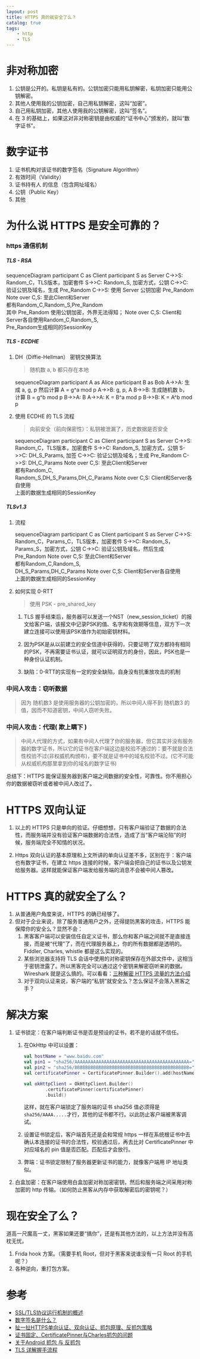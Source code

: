 ```yaml
---
layout: post
title: HTTPS 真的就安全了么？
catalog: true
tags:
    - http
    - TLS
---
```


# 非对称加密

1. 公钥是公开的。私钥是私有的。公钥加密只能用私钥解密，私钥加密只能用公钥解密。
2. 其他人使用我的公钥加密，自己用私钥解密，这叫“加密”。
3. 自己用私钥加密，其他人使用我的公钥解密，这叫“签名”。
4. 在 3 的基础上，如果这对非对称密钥是由权威的“证书中心”颁发的，就叫“数字证书”。

# 数字证书

1. 证书机构对该证书的数字签名（Signature Algorithm）
2. 有效时间（Validity）
3. 证书持有人 的信息（包含网址域名）
4. 公钥（Public Key）
5. 其他

# 为什么说 HTTPS 是安全可靠的？

### https 通信机制

##### TLS - RSA

   <div class="mermaid">
   sequenceDiagram
   	participant C as Client
   	participant S as Server
   	C->>S: Random_C，TLS版本，加密套件
   	S->>C: Random_S, 加密方式，公钥
   	C->>C: 验证公钥及域名，生成 Pre_Random
   	C->>S: 使用 Server 公钥加密 Pre_Random
   	Note over C,S: 至此Client和Server<br>都有Random_C,Random_S,Pre_Random<br>其中 Pre_Random 使用公钥加密，外界无法得知；
   	Note over C,S: Client和Server各自使用Random_C,Random_S,<br/>Pre_Random生成相同的SessionKey
   </div>

##### TLS - ECDHE

   1. DH（Diffie-Hellman） 密钥交换算法

      >  随机数 a, b 都只存在本地

      <div class="mermaid">
      sequenceDiagram
      	participant A as Alice
      	participant B as Bob
      	A->>A: 生成 a, g, p 然后计算 A = g^a mod p
      	A->>B: g, p, A
      	B->>B: 生成随机数 b，<br>计算 B = g^b mod p
      	B->>A: B
      	A->>A: K = B^a mod p
      	B->>B: K = A^b mod p	
      </div>
      
      
   2. 使用 ECDHE 的 TLS 流程

      >  向前安全（前向保密性）：私钥被泄漏了，历史数据是否安全
      
      <div class="mermaid">
      sequenceDiagram
      	participant C as Client
      	participant S as Server
      	C->>S: Random_C，TLS版本，加密套件
      	S->>C: Random_S, 加密方式，公钥
      	S->>C: DH_S_Params, 加签
      	C->>C: 验证公钥及域名；生成 Pre_Random
      	C->>S: DH_C_Params
      	Note over C,S: 至此Client和Server<br>都有Random_C,<br>Random_S,DH_S_Params,DH_C_Params
      	Note over C,S: Client和Server各自使用<br>上面的数据生成相同的SessionKey
      </div>

   

##### TLSv1.3

   1. 流程
   
      <div class="mermaid">
      sequenceDiagram
      	participant C as Client
      	participant S as Server
      	C->>S: Random_C，Params_C，TLS版本，加密套件
      	S->>C: Random_S，Params_S，加密方式，公钥
      	C->>C: 验证公钥及域名，然后生成 Pre_Random
      	Note over C,S: 至此Client和Server<br>都有Random_C,Random_S,<br>DH_S_Params,DH_C_Params
      	Note over C,S: Client和Server各自使用<br>上面的数据生成相同的SessionKey
      </div>
   
   2. 如何实现 0-RTT
   
      >   使用 PSK - pre_shared_key
   
      1.  TLS 握手结束后，服务器可以发送一个NST（new_session_ticket）的报文给客户端，该报文中记录PSK的值、名字和有效期等信息，双方下一次建立连接可以使用该PSK值作为初始密钥材料。
      
      2.  因为PSK是从以前建立的安全信道中获得的，只要证明了双方都持有相同的PSK，不再需要证书认证，就可以证明双方的身份，因此，PSK也是一种身份认证机制。
      
      3.  缺陷：0-RTT的实现有一定的安全缺陷，自身没有抗重放攻击的机制

   


### 中间人攻击：窃听数据

   > 因为 随机数3 是使用服务器的公钥加密的，所以中间人得不到 随机数3 的值，因而不知道密钥，中间人窃听失败。

### 中间人攻击：代理( 欺上瞒下 )

   > 中间人代理的方式，如果有中间人代理了你的服务器，但它其实并没有服务器的数字证书，所以它的证书在客户端这边是校验不通过的：要不就是合法性校验不过(非权威机构颁布)，要不就是证书中的域名校验不过。(它不可能从权威机构那里拿到你的域名的数字证书)

   总结下：HTTPS 能保证服务器到客户端之间数据的安全性，可靠性。你不用担心你的数据被窃听或者被中间人改过了。

# HTTPS 双向认证

1. 以上的 HTTPS 只是单向的验证。仔细想想，只有客户端验证了数据的合法性，而服务端并没有验证客户端数据的合法性，造成了当“客户端沦陷”的时候，服务端完全不知情的状况。

1. Https 双向认证的基本原理和上文所讲的单向认证差不多，区别在于：客户端也有数字证书，在建立 https 连接的时候，客户端会把自己的证书以及公钥发给服务器。这样就能保证客户端发给服务端的消息不会被中间人篡改。

# HTTPS 真的就安全了么？

1.  从普通用户角度来说，HTTPS 的确已经够了。
2. 但对于企业来说，除了服务普通用户之外，还得提防黑客的攻击，HTTPS 能保障你的安全么？显然不会：
   1. 黑客客户端可以安装信任自定义证书，那么你和客户端之间就不是直接连接，而是被“代理”了，而在代理服务器上，你的所有数据都是透明的。Fiddler, Charles, whistle 都是这么实现的。
   2. 某些浏览器支持将 TLS 会话中使用的对称密钥保存在外部文件中，这相当于密钥泄露了。所以黑客完全可以通过这个密钥来解密窃听来的数据。Wireshark 就是这么搞的。可以看看：[三种解密 HTTPS 流量的方法介绍](https://imququ.com/post/how-to-decrypt-https.html)
   3. 对于双向认证来说，客户端的“私钥”就安全么？怎么保证不会落入黑客之手？

# 解决方案

1. 证书锁定：在客户端判断证书是否是预设的证书，若不是的话就不信任。

   1. 在OkHttp 中可以设置：

      ```kotlin
      val hostName = "www.baidu.com"
      val pin1 = "sha256/AAAAAAAAAAAAAAAAAAAAAAAAAAAAAAAAAAAAAAAAAAA="
      val pin2 = "sha256/BBBBBBBBBBBBBBBBBBBBBBBBBBBBBBBBBBBBBBBBBBB="
      val certificatePinner = CertificatePinner.Builder().add(hostName, pin1, pin2).build();
      
      val okHttpClient = OkHttpClient.Builder()
              .certificatePinner(certificatePinner)
              .build()
      ```

      这样，就在客户端锁定了服务端的证书 sha256 值必须得是 `sha256/AAAA.....`才行，其他的证书都不行。以此防止客户端被黑客调试。

   2. 设置证书锁定后，客户端首先还是会和常规 https 一样在系统根证书中去确认本连接的证书的合法性，校验通过后，再去比对 CertificatePinner 中对应域名的 pin 值是否匹配。匹配后才会放行。

   3. 弊端：证书锁定限制了服务器更新证书的能力，就像客户端用 IP 地址类似。

2. 白盒加密：在客户端使用白盒加密对称加密密钥，然后和服务端之间采用对称加密的 http 传输。（如何防止黑客从内存中获取解密后的密钥呢？）

# 现在安全了么？

道高一尺魔高一丈，黑客如果还要“搞你”，还是有其他方法的，以上方法并没有高枕无忧。

1. Frida hook 方案。（需要手机 Root，但对于黑客来说谁没有一只 Root 的手机呢？）
2. 各种逆向，重打包方案。

# 参考

* [SSL/TLS协议运行机制的概述](https://www.ruanyifeng.com/blog/2014/02/ssl_tls.html)
* [数字签名是什么？](http://www.ruanyifeng.com/blog/2011/08/what_is_a_digital_signature.html)
* [扯一扯HTTPS单向认证、双向认证、抓包原理、反抓包策略](https://juejin.im/post/5c9cbf1df265da60f6731f0a)
* [证书固定、CertificatePinner与Charles抓包的问题](https://www.jianshu.com/p/19f311d81b6d)
* [关于Android 抓包 与 反抓包](https://blog.csdn.net/alcoholdi/article/details/106455192)
* [TLS 详解握手流程](https://juejin.cn/post/6895624327896432654)





